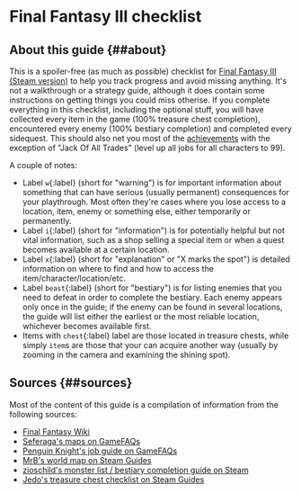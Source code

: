 # Final Fantasy III checklist

## About this guide {##about}

This is a spoiler-free (as much as possible) checklist for [Final Fantasy III (Steam version)](https://store.steampowered.com/app/239120/FINAL_FANTASY_III/) to help you track progress and avoid missing anything. It's not a walkthrough or a strategy guide, although it does contain some instructions on getting things you could miss otherise. If you complete everything in this checklist, including the optional stuff, you will have collected every item in the game (100% treasure chest completion), encountered every enemy (100% bestiary completion) and completed every sidequest. This should also net you most of the [achievements](https://steamcommunity.com/stats/239120/achievements) with the exception of "Jack Of All Trades" (level up all jobs for all characters to 99).

A couple of notes:

* Label `w`{:label} (short for "warning") is for important information about something that can have serious (usually permanent) consequences for your playthrough. Most often they're cases where you lose access to a location, item, enemy or something else, either temporarily or permanently.
* Label `i`{:label} (short for "information") is for potentially helpful but not vital information, such as a shop selling a special item or when a quest becomes available at a certain location.
* Label `x`{:label} (short for "explanation" or "X marks the spot") is detailed information on where to find and how to access the item/character/location/etc.
* Label `beast`{:label} (short for "bestiary") is for listing enemies that you need to defeat in order to complete the bestiary. Each enemy appears only once in the guide; if the enemy can be found in several locations, the guide will list either the earliest or the most reliable location, whichever becomes available first.
* Items with `chest`{:label} label are those located in treasure chests, while simply `item`s are those that your can acquire another way (usually by zooming in the camera and examining the shining spot).

## Sources {##sources}

Most of the content of this guide is a compilation of information from the following sources:

* [Final Fantasy Wiki](https://finalfantasy.fandom.com/wiki/Final_Fantasy)
* [Seferaga's maps on GameFAQs](https://gamefaqs.gamespot.com/community/Seferaga/contributions/maps)
* [Penguin Knight's job guide on GameFAQs](https://gamefaqs.gamespot.com/ds/924897-final-fantasy-iii/faqs/46045)
* [MrB's world map on Steam Guides](https://steamcommunity.com/sharedfiles/filedetails/?id=664665374)
* [zioschild's monster list / bestiary completion guide on Steam](https://steamcommunity.com/sharedfiles/filedetails/?id=1777921878)
* [Jedo's treasure chest checklist on Steam Guides](https://steamcommunity.com/sharedfiles/filedetails/?id=264223503)